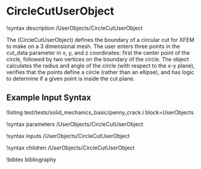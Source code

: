 # CircleCutUserObject

!syntax description /UserObjects/CircleCutUserObject

The (CircleCutUserObject) defines the boundary of a circular cut for XFEM to 
make on a 3 dimensional mesh. The user enters three points in the cut_data
parameter in x, y, and z coordinates: first the center point of the circle,
followed by two vertices on the boundary of the circle. The object calculates
the radius and angle of the circle (with respect to the x-y plane), verifies
that the points define a circle (rather than an ellipse), and has logic to
determine if a given point is inside the cut plane.

## Example Input Syntax

!listing test/tests/solid_mechanics_basic/penny_crack.i block=UserObjects

!syntax parameters /UserObjects/CircleCutUserObject

!syntax inputs /UserObjects/CircleCutUserObject

!syntax children /UserObjects/CircleCutUserObject

!bibtex bibliography
